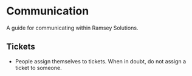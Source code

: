 # Communication

A guide for communicating within Ramsey Solutions.

## Tickets

* People assign themselves to tickets. When in doubt, do not assign a ticket to someone.
